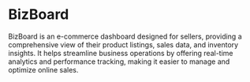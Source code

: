 # BizBoard
BizBoard is an e-commerce dashboard designed for sellers, providing a comprehensive view of their product listings, sales data, and inventory insights. It helps streamline business operations by offering real-time analytics and performance tracking, making it easier to manage and optimize online sales.
